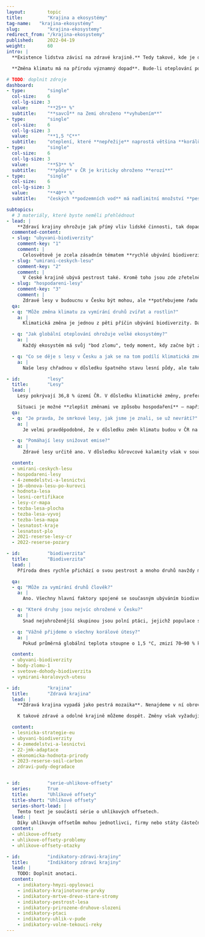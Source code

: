 ```yaml
---
layout:        topic
title:         "Krajina a ekosystémy"
tag-name:	"krajina-ekosystémy"
slug:          "krajina-ekosystemy"
redirect_from: "/krajina-ekosystemy"
published:     2022-04-19
weight:        60
intro: |
  **Existence lidstva závisí na zdravé krajině.** Tedy takové, kde je dostatek vody, kde nechybí pestrá vegetace a kde je doma bezpočet druhů živočichů. Zdravá a rozmanitá krajina nás všechny živí a zároveň vytváří prostředí, kde se dá příjemně žít.

  **Změna klimatu má na přírodu významný dopad**. Bude-li oteplování pokračovat, pravděpodobně dojde k překročení **bodů zlomu u některých velkých ekosystémů**, jako jsou korálové útesy nebo deštné pralesy, což v těchto ekosystémech způsobí nevratné změny a může to vést až k jejich zániku, s významnými důsledky také pro člověka. Zastavení změny klimatu a lepší péče o krajinu, která zvýší její schopnost adaptace na měnící se podmínky, je proto zásadní nejen pro přírodu, ale i pro lidstvo.

# TODO: doplnit zdroje
dashboard:
- type:        "single"
  col-size:    6
  col-lg-size: 3
  value:       "**25** %"
  subtitle:    "**savců** na Zemi ohroženo **vyhubením**"
- type:        "single"
  col-size:    6
  col-lg-size: 3
  value:       "**1,5 °C**"
  subtitle:    "oteplení, které **nepřežije** naprostá většina **korálů**"
- type:        "single"
  col-size:    6
  col-lg-size: 3
  value:       "**53** %"
  subtitle:    "**půdy** v ČR je kriticky ohroženo **erozí**"
- type:        "single"
  col-size:    6
  col-lg-size: 3
  value:       "**40** %"
  subtitle:    "českých **podzemních vod** má nadlimitní množství **pesticidů**"

subtopics:
  # 3 materiály, které byste neměli přehlédnout
- lead: |
    **Zdraví krajiny ohrožuje jak přímý vliv lidské činnosti, tak dopady změny klimatu**. Co se s přírodou kolem nás děje a co s tím můžeme dělat?
  commented-content:
  - slug: "ubyvani-biodiverzity"
    comment-key: "1"
    comment: |
      Celosvětově je zcela zásadním tématem **rychlé ubývání biodiverzity**. Všechny hlavní příčiny této změny jsou spojeny s člověkem.
  - slug: "umirani-ceskych-lesu"
    comment-key: "2"
    comment: |
      V české krajině ubývá pestrost také. Kromě toho jsou zde zřetelně vidět i dopady změn klimatu, např. **odumírání jehličnatých lesů**.
  - slug: "hospodareni-lesy"
    comment-key: "3"
    comment: |
      Zdravé lesy v budoucnu v Česku být mohou, ale **potřebujeme řadu změn v lesním hospodaření**.
  qa:
  - q: "Může změna klimatu za vymírání druhů zvířat a rostlin?"
    a: |
      Klimatická změna je jednou z pěti příčin ubývání biodiverzity. Dále se na něm podílí nadměrná exploatace (tedy lov ptáků, savců a intenzivní rybolov), šíření nepůvodních druhů do míst, kde dříve nebyly, ubývání biotopů za účelem rozšiřování polí a plantáží a také znečištění prostředí způsobené používáním velkého množství pesticidů a umělých hnojiv.

  - q: "Jak globální oteplování ohrožuje velké ekosystémy?"
    a: |
      Každý ekosystém má svůj "bod zlomu", tedy moment, kdy začne být změna přírodních podmínek natolik významná, že už ji tento ekosystém není schopen dále zvládat a "zlomí se" – podobně jako větev stromu při příliš velkém zatížení. Zatímco oteplení o 1,5 °C bude fatální "jen" pro většinu korálových útesů v oceánech, hranicí 2 °C se již blížíme pravděpodobným bodům zlomu u mnoha velkých ekosystémů na naší planetě, jako jsou například severské jehličnaté lesy.

  - q: "Co se děje s lesy v Česku a jak se na tom podílí klimatická změna?"
    a: |
      Naše lesy chřadnou v důsledku špatného stavu lesní půdy, ale také kvůli nevhodnému lesnímu hospodaření, jež po dlouhou dobu kladlo ekonomický zájem nad přírodu. Klimatická změna je třetí faktor, který situaci dále zhoršuje – otepluje se, voda se více odpařuje, mění se charakter srážek, a les je tak ještě zranitelnější, mimo jiné i vůči škůdcům, s nimiž si dříve uměl poradit lépe. Kůrovcové kalamity nejsou ničím novým, lesy však nikdy nebyly tak málo odolné, jako jsou v důsledku uvedených faktorů dnes, a proto kalamity neprobíhaly v takovém rozsahu – jen v letech 2016–2020 byla v ČR vytěžena plocha jehličnatého lesa odpovídající obdélníku o rozměrech 56×26 km.

- id:          "lesy"
  title:       "Lesy"
  lead: |
    Lesy pokrývají 36,8 % území ČR. V důsledku klimatické změny, preferování monokultur jehličnanů v minulosti a špatného stavu lesní půdy jsou dnes české lesy jednak **zranitelné vůči škůdcům** (například kůrovci) a jednak mají **nízkou schopnost adaptace na měnící se podmínky**, jako je rostoucí průměrná roční teplota, změny v rozložení srážek a podobně.

    Situaci je možné **zlepšit změnami ve způsobu hospodaření** – například pestřejší skladbou dřevin a vysazováním druhů, které budou méně citlivé na sucho a vyšší teploty než smrky, či šetrnější těžbou. **Důležité však budou i legislativní kroky**, jež například umožní efektivně regulovat stavy zvěře, **a také finanční podpora** lesnictví **ze strany státu**.
  qa:
  - q: "Je pravda, že smrkové lesy, jak jsme je znali, se už nevrátí?"
    a: |
      Je velmi pravděpodobné, že v důsledku změn klimatu budou v ČR na konci 21. století smrky už jen v nejvyšších horských polohách, jinde prakticky zmizí nebo se budou vyskytovat ojediněle. I ve středních a nižších polohách můžeme mít zdravé a odolné lesy, musí se však změnit jejich skladba – dařit se bude zejména dřevinám, které budou odolnější vůči suchu a nárůstu teplot (dub, buk).

  - q: "Pomáhají lesy snižovat emise?"
    a: |
      Zdravé lesy určitě ano. V důsledku kůrovcové kalamity však v současnosti české lesy nejenže emise nesnižují, ale naopak jich velké množství samy vytvářejí – do půdy, která zůstane odkrytá na slunci po kalamitní těžbě a vysychá, se žádný uhlík neukládá, naopak se z ní uvolňuje do atmosféry. Množství emisí z našich lesů bylo v roce 2019 už srovnatelné s množstvím, které vyprodukuje veškerá osobní automobilová doprava v Česku.

  content:
  - umirani-ceskych-lesu
  - hospodareni-lesy
  - 4-zemedelstvi-a-lesnictvi
  - 16-obnova-lesu-po-kurovci
  - hodnota-lesa
  - lesni-certifikace
  - lesy-cr-mapa
  - tezba-lesa-plocha
  - tezba-lesa-vyvoj
  - tezba-lesa-mapa
  - lesnatost-kraje
  - lesnatost-plo
  - 2021-reserse-lesy-cr
  - 2022-reserse-pozary

- id:          "biodiverzita"
  title:       "Biodiverzita"
  lead: |
    Příroda dnes rychle přichází o svou pestrost a mnoho druhů navždy mizí. Jen v živočišné říši je nyní vyhubením více či méně ohrožena zhruba 1/7 všech ptáků, 1/4 savců, 1/3 plazů, 1/3 paryb (žraloků a rejnoků) a 2/3 obojživelníků. K tomu, abychom tomuto chudnutí živého světa zabránili, bude ovšem **nutné udělat víc než jen chránit malé kousky přírody** v rezervacích – **musíme vrátit život a pestrost i na pole, louky, do lesů, řek nebo rybníků** v krajině, kde žijeme a často intenzivně hospodaříme. Velmi důležité přitom bude vnímat krajinné návaznosti (dívat se na krajinu jako na celek) a umět přemýšlet v delších časových úsecích, než je několik nejbližších let.

  qa:
  - q: "Může za vymírání druhů člověk?"
    a: |
      Ano. Všechny hlavní faktory spojené se současným ubýváním biodiverzity jsou důsledkem aktivity člověka. Což je dobrá zpráva v tom smyslu, že záleží do velké míry na nás, zda se tento negativní trend podaří zvrátit. Více v textu [Proč příroda tak rychle přichází o svou rozmanitost?](/explainery/ubyvani-biodiverzity).

  - q: "Které druhy jsou nejvíc ohrožené v Česku?"
    a: |
      Snad nejohroženější skupinou jsou polní ptáci, jejichž populace se rychle zmenšují: mizí skřivani a luční konipasové, sýčci či chocholouši patří mezi kriticky ohrožené. Ubývá také různých druhů motýlů a hmyzu.

  - q: "Vážně přijdeme o všechny korálové útesy?"
    a: |
      Pokud průměrná globální teplota stoupne o 1,5 °C, zmizí 70–90 % korálových útesů, při oteplení o 2 °C pak nepřežijí již téměř žádní teplovodní koráli. Ti přitom vytvářejí podmínky pro život nejméně čtvrtiny všech známých mořských druhů (z hlediska druhové pestrosti překonávají i tropické deštné pralesy) a na jejich existenci závisí obživa přinejmenším půl miliardy lidí.

  content:
  - ubyvani-biodiverzity
  - body-zlomu-1
  - svetove-dohody-biodiverzita
  - vymirani-koralovych-utesu

- id:          "krajina"
  title:       "Zdravá krajina"
  lead: |
    **Zdravá krajina vypadá jako pestrá mozaika**. Nenajdeme v ní obrovské lány s jedinou plodinou, které jsou jinak téměř bez života. Není to krajina s holými kopci, jež zbyly po jehličnatých lesích, s řekami v betonových korytech, krajina bez obojživelníků, ryb, hmyzu či ptáků. Díky této pestrosti **je to i krajina odolná** – dokáže se dobře vyrovnávat s různými změnami, včetně těch klimatických. A zároveň je to pro nás **dlouhodobě jediná záruka obživy**: kde je vyschlá či degradovaná půda nebo kde chybí opylovači, nemůže být kvalitní a hojná úroda.

    K takové zdravé a odolné krajině můžeme dospět. Změny však vyžadují dobrou vůli hospodařit s ohledem na přírodu a současně musejí zemědělcům a lesníkům dávat smysl i ekonomicky. **Klíčová je** v tom **promyšlená pomoc ze strany státu**, který stanoví jasná kritéria pro dotace a šetrné hospodaření.

  content:
  - lesnicka-strategie-eu
  - ubyvani-biodiverzity
  - 4-zemedelstvi-a-lesnictvi
  - 22-jmk-adaptace
  - ekonomicka-hodnota-prirody
  - 2023-reserse-soil-carbon
  - zdravi-pudy-degradace


- id:          "serie-uhlikove-offsety"
  series:      True
  title:       "Uhlíkové offsety"
  title-short: "Uhlíkové offsety"
  series-short-lead: |
    Tento text je součástí série o uhlíkových offsetech.
  lead: |
    Díky uhlíkovým offsetům mohou jednotlivci, firmy nebo státy částečně kompenzovat svou uhlíkovou stopu, kterou už nedokáží snížit jiným způsobem. Jaké typy offsetů existují, jak fungují a jaké jsou s nimi spojené problémy?
  content:
  - uhlikove-offsety
  - uhlikove-offsety-problemy
  - uhlikove-offsety-otazky

- id:	       "indikatory-zdravi-krajiny"
  title:       "Indikátory zdraví krajiny"
  lead: |
    TODO: Doplnit anotaci.
  content:
    - indikatory-hmyzi-opylovaci
    - indikatory-krajinotvorne-prvky
    - indikatory-mrtve-drevo-stare-stromy
    - indikatory-pestrost-lesa
    - indikatory-prirozene-druhove-slozeni
    - indikatory-ptaci
    - indikatory-uhlik-v-pude
    - indikatory-volne-tekouci-reky
---
```

